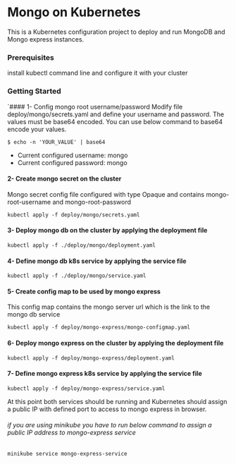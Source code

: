 # Mongo on Kubernetes 
This is a Kubernetes configuration project to deploy and run MongoDB and Mongo express instances.

### Prerequisites 
install kubectl command line and configure it with your cluster

### Getting Started

`#### 1- Config mongo root username/password
Modify file deploy/mongo/secrets.yaml and define your username and password. 
The values must be base64 encoded. You can use below command to base64 encode your values. 
```
$ echo -n 'YOUR_VALUE' | base64 
```

* Current configured username: mongo
* Current configured password: mongo

#### 2- Create mongo secret on the cluster
Mongo secret config file configured with type Opaque and contains mongo-root-username and mongo-root-password
```
kubectl apply -f deploy/mongo/secrets.yaml
```

#### 3- Deploy mongo db on the cluster by applying the deployment file
```
kubectl apply -f ./deploy/mongo/deployment.yaml
```

#### 4- Define mongo db k8s service by applying the service file
```
kubectl apply -f ./deploy/mongo/service.yaml
```

#### 5- Create config map to be used by mongo express
This config map contains the mongo server url which is the link to the mongo db service
```
kubectl apply -f deploy/mongo-express/mongo-configmap.yaml
```

#### 6- Deploy mongo express on the cluster by applying the deployment file
```
kubectl apply -f deploy/mongo-express/deployment.yaml  
```

#### 7- Define mongo express k8s service by applying the service file
```
kubectl apply -f deploy/mongo-express/service.yaml 
```

At this point both services should be running and Kubernetes should assign a public IP with defined port to access to mongo express in browser. 

###### if you are using minikube you have to run below command to assign a public IP address to mongo-express service
```
minikube service mongo-express-service
```

